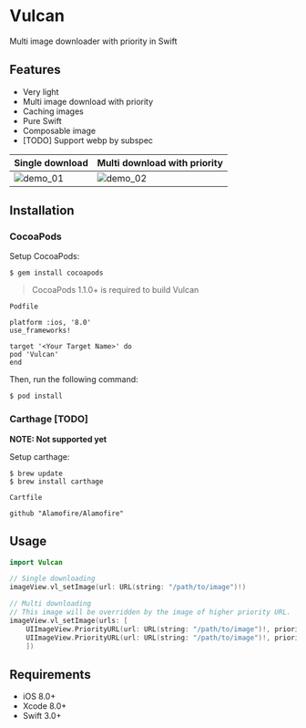 # Vulcan
Multi image downloader with priority in Swift

## Features
- Very light
- Multi image download with priority
- Caching images
- Pure Swift
- Composable image
- [TODO] Support webp by subspec

Single download | Multi download with priority
--- | ---
![demo_01](https://github.com/jinSasaki/Vulcan/raw/master/assets/demo_01.gif) | ![demo_02](https://github.com/jinSasaki/Vulcan/raw/master/assets/demo_02.gif)

## Installation

### CocoaPods
Setup CocoaPods:

```
$ gem install cocoapods
```

> CocoaPods 1.1.0+ is required to build Vulcan

`Podfile`
```
platform :ios, '8.0'
use_frameworks!

target '<Your Target Name>' do
pod 'Vulcan'
end

```

Then, run the following command:

```
$ pod install
```


### Carthage **[TODO]**
**NOTE: Not supported yet**  

Setup carthage:

```
$ brew update
$ brew install carthage
```

`Cartfile`
```
github "Alamofire/Alamofire"
```


## Usage

```swift
import Vulcan

// Single downloading
imageView.vl_setImage(url: URL(string: "/path/to/image")!)

// Multi downloading
// This image will be overridden by the image of higher priority URL.
imageView.vl_setImage(urls: [
    UIImageView.PriorityURL(url: URL(string: "/path/to/image")!, priority: 100),
    UIImageView.PriorityURL(url: URL(string: "/path/to/image")!, priority: 1000)
    ])
```

## Requirements
- iOS 8.0+
- Xcode 8.0+
- Swift 3.0+
